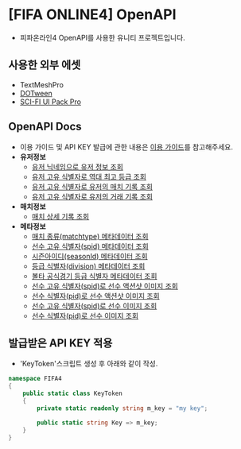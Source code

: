# [FIFA ONLINE4] OpenAPI
- 피파온라인4 OpenAPI를 사용한 유니티 프로젝트입니다.

## 사용한 외부 에셋
- TextMeshPro
- [DOTween](https://assetstore.unity.com/packages/tools/visual-scripting/dotween-pro-32416)
- [SCI-FI UI Pack Pro](https://assetstore.unity.com/packages/2d/gui/sci-fi-ui-pack-pro-149421)

## OpenAPI Docs
- 이용 가이드 및 API KEY 발급에 관한 내용은 [이용 가이드](https://developers.nexon.com/fifaonline4/guides)를 참고해주세요.
- **유저정보**
    - [유저 닉네임으로 유저 정보 조회](https://developers.nexon.com/fifaonline4/api/6/15)
    - [유저 고유 식별자로 역대 최고 등급 조회](https://developers.nexon.com/fifaonline4/api/6/17)
    - [유저 고유 식별자로 유저의 매치 기록 조회](https://developers.nexon.com/fifaonline4/api/6/18)
    - [유저 고유 식별자로 유저의 거래 기록 조회](https://developers.nexon.com/fifaonline4/api/6/19)
- **매치정보**
    - [매치 상세 기록 조회](https://developers.nexon.com/fifaonline4/api/7/21)
- **메타정보**
    - [매치 종류(matchtype) 메타데이터 조회](https://developers.nexon.com/fifaonline4/api/10/23)
    - [선수 고유 식별자(spid) 메타데이터 조회](https://developers.nexon.com/fifaonline4/api/10/24)
    - [시즌아이디(seasonId) 메타데이터 조회](https://developers.nexon.com/fifaonline4/api/10/25)
    - [등급 식별자(division) 메타데이터 조회](https://developers.nexon.com/fifaonline4/api/10/27)
    - [볼타 공식경기 등급 식별자 메타데이터 조회](https://developers.nexon.com/fifaonline4/api/10/41)
    - [선수 고유 식별자(spid)로 선수 액션샷 이미지 조회](https://developers.nexon.com/fifaonline4/api/10/28)
    - [선수 식별자(pid)로 선수 액션샷 이미지 조회](https://developers.nexon.com/fifaonline4/api/10/29)
    - [선수 고유 식별자(spid)로 선수 이미지 조회](https://developers.nexon.com/fifaonline4/api/10/30)
    - [선수 식별자(pid)로 선수 이미지 조회](https://developers.nexon.com/fifaonline4/api/10/31)

## 발급받은 API KEY 적용
- 'KeyToken'스크립트 생성 후 아래와 같이 작성.
``` c#
namespace FIFA4
{
    public static class KeyToken
    {
        private static readonly string m_key = "my key";

        public static string Key => m_key;
    }
}
```


